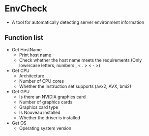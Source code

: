 # EnvCheck
+ A tool for automatically detecting server environment information

## Function list
+ Get HostName
  - Print host name
  - Check whether the host name meets the requirements (Only lowercase letters, numbers , < . > < - >)
+ Get CPU
  - Architecture
  - Number of CPU cores
  - Whether the instruction set supports (avx2, AVX, bmi2) 
+ Get GPU
  - Is there an NVIDIA graphics card
  - Number of graphics cards
  - Graphics card type
  - Is Nouveau installed
  - Whether the driver is installed
+ Get OS
  - Operating system version
